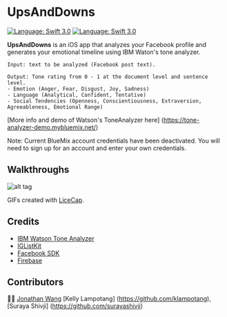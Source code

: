 # UpsAndDowns

[![Language: Swift 3.0](https://img.shields.io/badge/swift-3.0-orange.svg?style=flat)](https://developer.apple.com/swift)  [![Language: Swift 3.0](https://img.shields.io/github/license/mashape/apistatus.svg)](https://opensource.org/licenses/MIT)

**UpsAndDowns** is an iOS app that analyzes your Facebook profile and generates your emotional timeline using IBM Waton's tone analyzer.
```
Input: text to be analyzed (Facebook post text).

Output: Tone rating from 0 - 1 at the document level and sentence level.
- Emotion (Anger, Fear, Disgust, Joy, Sadness)
- Language (Analytical, Confident, Tentative)
- Social Tendencies (Openness, Conscientiousness, Extraversion, Agreeableness, Emotional Range)
```

[More info and demo of Watson's ToneAnalyzer here] (https://tone-analyzer-demo.mybluemix.net/)

Note: Current BlueMix account credentials have been deactivated. You will need to sign up for an account and enter your own credentials.

## Walkthroughs
![alt tag](https://i.imgur.com/tmzkEaM.gif)

GIFs created with [LiceCap](http://www.cockos.com/licecap/).

## Credits
- [IBM Watson Tone Analyzer](https://www.ibm.com/watson/developercloud/tone-analyzer.html)
- [IGListKit](https://github.com/Instagram/IGListKit)
- [Facebook SDK](https://developers.facebook.com/docs/ios/)
- [Firebase](https://firebase.google.com/)

## Contributors
👌🏼 [Jonathan Wang](https://github.com/JWangatang) [Kelly Lampotang] (https://github.com/klampotang), [Suraya Shivji] (https://github.com/surayashivji)
